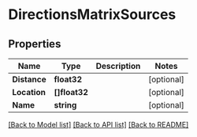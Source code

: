 # DirectionsMatrixSources

## Properties

Name | Type | Description | Notes
------------ | ------------- | ------------- | -------------
**Distance** | **float32** |  | [optional] 
**Location** | **[]float32** |  | [optional] 
**Name** | **string** |  | [optional] 

[[Back to Model list]](../README.md#documentation-for-models) [[Back to API list]](../README.md#documentation-for-api-endpoints) [[Back to README]](../README.md)


